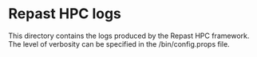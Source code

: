 # Repast HPC logs

This directory contains the logs produced by the Repast HPC framework. The level of verbosity can be specified in the /bin/config.props file.
